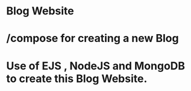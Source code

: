 # Blog Website

# /compose for creating a new Blog

# Use of EJS , NodeJS and MongoDB to create this Blog Website.